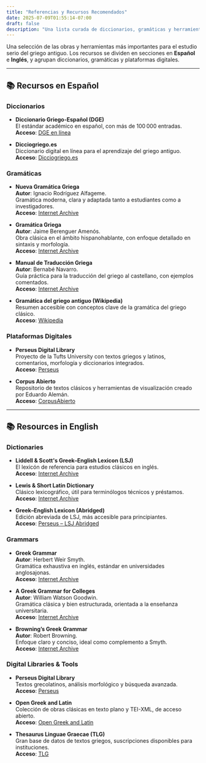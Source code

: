 ```yaml
---
title: "Referencias y Recursos Recomendados"
date: 2025-07-09T01:55:14-07:00
draft: false
description: "Una lista curada de diccionarios, gramáticas y herramientas en línea para el estudio del griego antiguo, organizada por idioma."
---
```


Una selección de las obras y herramientas más importantes para el estudio serio del griego antiguo. Los recursos se dividen en secciones en **Español** e **Inglés**, y agrupan diccionarios, gramáticas y plataformas digitales.

---

## 📚 Recursos en Español

### Diccionarios

* **Diccionario Griego-Español (DGE)**  
  El estándar académico en español, con más de 100 000 entradas.  
  **Acceso**: <a href="http://dge.cchs.csic.es/xdge/" target="_blank" rel="noopener noreferrer" aria-label="Acceder al Diccionario Griego-Español en línea">DGE en línea</a>

* **Dicciogriego.es**  
  Diccionario digital en línea para el aprendizaje del griego antiguo.  
  **Acceso**: <a href="https://www.dicciogriego.es/" target="_blank" rel="noopener noreferrer" aria-label="Acceder al sitio Dicciogriego.es">Dicciogriego.es</a>

### Gramáticas

* **Nueva Gramática Griega**  
  **Autor**: Ignacio Rodríguez Alfageme.  
  Gramática moderna, clara y adaptada tanto a estudiantes como a investigadores.  
  **Acceso**: <a href="https://archive.org/details/ignacio-r.-alfageme-nueva-gramatica-griega" target="_blank" rel="noopener noreferrer" aria-label="Acceder a la Nueva Gramática Griega de Alfageme en Internet Archive">Internet Archive</a>

* **Gramática Griega**  
  **Autor**: Jaime Berenguer Amenós.  
  Obra clásica en el ámbito hispanohablante, con enfoque detallado en sintaxis y morfología.  
  **Acceso**: <a href="https://archive.org/details/jaime-berenguer-amenos-gramatica-griega/mode/2up" target="_blank" rel="noopener noreferrer" aria-label="Acceder a la Gramática Griega de Jaime Berenguer en Internet Archive">Internet Archive</a>

* **Manual de Traducción Griega**  
  **Autor**: Bernabé Navarro.  
  Guía práctica para la traducción del griego al castellano, con ejemplos comentados.  
  **Acceso**: <a href="https://archive.org/details/bnavarro-manual-de-traduccion-griega-2019/mode/2up" target="_blank" rel="noopener noreferrer" aria-label="Acceder al Manual de Traducción Griega de Bernabé Navarro en Internet Archive">Internet Archive</a>

* **Gramática del griego antiguo (Wikipedia)**  
  Resumen accesible con conceptos clave de la gramática del griego clásico.  
  **Acceso**: <a href="https://es.wikipedia.org/wiki/Gram%C3%A1tica_del_griego_antiguo" target="_blank" rel="noopener noreferrer" aria-label="Acceder a la página de Wikipedia sobre Gramática del griego antiguo">Wikipedia</a>

### Plataformas Digitales

* **Perseus Digital Library**  
  Proyecto de la Tufts University con textos griegos y latinos, comentarios, morfología y diccionarios integrados.  
  **Acceso**: <a href="http://www.perseus.tufts.edu/hopper/" target="_blank" rel="noopener noreferrer" aria-label="Acceder a Perseus Digital Library">Perseus</a>

* **Corpus Abierto**  
  Repositorio de textos clásicos y herramientas de visualización creado por Eduardo Alemán.  
  **Acceso**: <a href="https://corpusabierto.com/" target="_blank" rel="noopener noreferrer" aria-label="Acceder a CorpusAbierto, sitio de textos clásicos">CorpusAbierto</a>

---

## 📚 Resources in English

### Dictionaries

* **Liddell & Scott's Greek–English Lexicon (LSJ)**  
  El lexicón de referencia para estudios clásicos en inglés.  
  **Acceso**: <a href="https://archive.org/details/greekenglishlex00lidduoft" target="_blank" rel="noopener noreferrer" aria-label="Access LSJ Greek–English Lexicon on Internet Archive">Internet Archive</a>

* **Lewis & Short Latin Dictionary**  
  Clásico lexicográfico, útil para terminólogos técnicos y préstamos.  
  **Acceso**: <a href="https://archive.org/details/lewistheshortlia00lewi" target="_blank" rel="noopener noreferrer" aria-label="Access Lewis & Short Latin Dictionary on Internet Archive">Internet Archive</a>

* **Greek–English Lexicon (Abridged)**  
  Edición abreviada de LSJ, más accesible para principiantes.  
  **Acceso**: <a href="http://www.perseus.tufts.edu/lsj/" target="_blank" rel="noopener noreferrer" aria-label="Access abridged LSJ on Perseus">Perseus – LSJ Abridged</a>

### Grammars

* **Greek Grammar**  
  **Autor**: Herbert Weir Smyth.  
  Gramática exhaustiva en inglés, estándar en universidades anglosajonas.  
  **Acceso**: <a href="https://archive.org/details/greekgrammar0000smyt/mode/2up" target="_blank" rel="noopener noreferrer" aria-label="Access Greek Grammar by Smyth on Internet Archive">Internet Archive</a>

* **A Greek Grammar for Colleges**  
  **Autor**: William Watson Goodwin.  
  Gramática clásica y bien estructurada, orientada a la enseñanza universitaria.  
  **Acceso**: <a href="https://archive.org/details/greekgrammarforc00good" target="_blank" rel="noopener noreferrer" aria-label="Access Goodwin's Greek Grammar for Colleges on Internet Archive">Internet Archive</a>

* **Browning’s Greek Grammar**  
  **Autor**: Robert Browning.  
  Enfoque claro y conciso, ideal como complemento a Smyth.  
  **Acceso**: <a href="https://archive.org/details/browningsgregra00brow" target="_blank" rel="noopener noreferrer" aria-label="Access Browning’s Greek Grammar on Internet Archive">Internet Archive</a>

### Digital Libraries & Tools

* **Perseus Digital Library**  
  Textos grecolatinos, análisis morfológico y búsqueda avanzada.  
  **Acceso**: <a href="http://www.perseus.tufts.edu/" target="_blank" rel="noopener noreferrer" aria-label="Access Perseus Digital Library">Perseus</a>

* **Open Greek and Latin**  
  Colección de obras clásicas en texto plano y TEI-XML, de acceso abierto.  
  **Acceso**: <a href="https://www.packhum.org/" target="_blank" rel="noopener noreferrer" aria-label="Access Open Greek and Latin project">Open Greek and Latin</a>

* **Thesaurus Linguae Graecae (TLG)**  
  Gran base de datos de textos griegos, suscripciones disponibles para instituciones.  
  **Acceso**: <a href="https://stephanus.tlg.uci.edu/" target="_blank" rel="noopener noreferrer" aria-label="Access TLG – Thesaurus Linguae Graecae">TLG</a>
